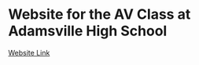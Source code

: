# Website for the AV Class at Adamsville High School

[Website Link](https://metype-devcat.github.io/DevCatSite/)
